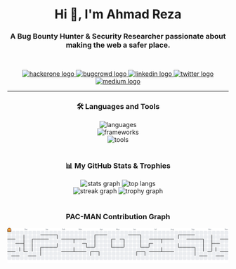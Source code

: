 <h1 align="center">Hi 👋, I'm Ahmad Reza</h1>
<h3 align="center">A Bug Bounty Hunter & Security Researcher passionate about making the web a safer place.</h3>

<br>

<p align="center">
  <a href="https://hackerone.com/YOUR_USERNAME" target="_blank">
    <img src="https://img.shields.io/static/v1?message=HackerOne&logo=hackerone&label=&color=black&logoColor=white&labelColor=&style=for-the-badge" height="30" alt="hackerone logo"  />
  </a>
  <a href="https://bugcrowd.com/YOUR_USERNAME" target="_blank">
    <img src="https://img.shields.io/static/v1?message=Bugcrowd&logo=bugcrowd&label=&color=red&logoColor=white&labelColor=&style=for-the-badge" height="30" alt="bugcrowd logo"  />
  </a>
  <a href="https://www.linkedin.com/in/mr-aivazi" target="_blank">
    <img src="https://img.shields.io/static/v1?message=LinkedIn&logo=linkedin&label=&color=0077B5&logoColor=white&labelColor=&style=for-the-badge" height="30" alt="linkedin logo"  />
  </a>
  <a href="https://x.com/ahmad_aiv_01" target="_blank">
    <img src="https://img.shields.io/static/v1?message=Twitter&logo=x&label=&color=black&logoColor=white&labelColor=&style=for-the-badge" height="30" alt="twitter logo"  />
  </a>
  <a href="https://medium.com/@ahmad.aiv01" target="_blank">
    <img src="https://img.shields.io/static/v1?message=Medium&logo=medium&label=&color=12100E&logoColor=white&labelColor=&style=for-the-badge" height="30" alt="medium logo"  />
  </a>
</p>

---

<h3 align="center">🛠️ Languages and Tools</h3>
<div align="center">
  <img src="https://skillicons.dev/icons?i=python,javascript,typescript,go,php,rust" height="50" alt="languages" />
  <br>
  <img src="https://skillicons.dev/icons?i=nodejs,nextjs,django,flask,nestjs,react,vue" height="50" alt="frameworks" />
  <br>
  <img src="https://skillicons.dev/icons?i=tailwind,graphql,aws,bash,docker,linux" height="50" alt="tools" />
</div>

<br>

<h3 align="center">📊 My GitHub Stats & Trophies</h3>
<div align="center">
  <img src="https://github-readme-stats.vercel.app/api?username=Dissentix&theme=dracula&hide_border=false&include_all_commits=true&count_private=true" width="49%" alt="stats graph"  />
  <img src="https://github-readme-stats.vercel.app/api/top-langs/?username=Dissentix&theme=dracula&hide_border=false&include_all_commits=true&count_private=true&layout=compact" width="49%" alt="top langs" />
  <br>
  <img src="https://streak-stats.demolab.com?user=Dissentix&locale=en&mode=daily&theme=dracula&hide_border=false&border_radius=5" height="150" alt="streak graph"  />
  <img src="https://github-profile-trophy.vercel.app?username=Dissentix&theme=dracula&column=7&margin-w=15&margin-h=15" height="150" alt="trophy graph"  />
</div>

<br>

<h3 align="center"> PAC-MAN Contribution Graph</h3>
<div align="center">
  <picture>
    <source media="(prefers-color-scheme: dark)" srcset="https://raw.githubusercontent.com/Dissentix/Dissentix/output/pacman-contribution-graph-dark.svg">
    <source media="(prefers-color-scheme: light)" srcset="https://raw.githubusercontent.com/Dissentix/Dissentix/output/pacman-contribution-graph.svg">
    <img alt="pacman contribution graph" src="https://raw.githubusercontent.com/Dissentix/Dissentix/output/pacman-contribution-graph.svg">
  </picture>
</div>
